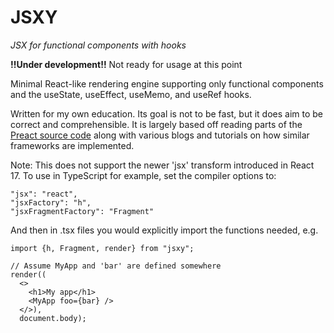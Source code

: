 # JSXY

_JSX for functional components with hooks_

__!!Under development!!__ Not ready for usage at this point

Minimal React-like rendering engine supporting only functional components and
the useState, useEffect, useMemo, and useRef hooks.

Written for my own education. Its goal is not to be fast, but it does aim to
be correct and comprehensible. It is largely based off reading parts of the
[Preact source code](https://github.com/preactjs/preact) along with various
blogs and tutorials on how similar frameworks are implemented.

Note: This does not support the newer 'jsx' transform introduced in React 17.
To use in TypeScript for example, set the compiler options to:

    "jsx": "react",
    "jsxFactory": "h",
    "jsxFragmentFactory": "Fragment"

And then in .tsx files you would explicitly import the functions needed, e.g.

    import {h, Fragment, render} from "jsxy";

    // Assume MyApp and 'bar' are defined somewhere
    render((
      <>
        <h1>My app</h1>
        <MyApp foo={bar} />
      </>),
      document.body);
